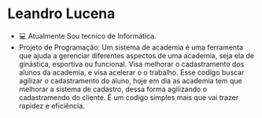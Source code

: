 <h1 align="left" id="macropower-title">Leandro Lucena</h1>

- :computer: Atualmente Sou tecnico de Informática.
- Projeto de Programação:
Um sistema de academia é uma ferramenta que ajuda a gerenciar diferentes aspectos de uma academia, seja ela de ginástica, esportiva ou funcional. Visa melhorar o cadastramento dos alunos da academia, e visa acelerar o o trabalho. Esse codigo buscar agilizar o cadastramento do aluno, hoje em dia as academia tem que melhorar a sistema de cadastro, dessa forma agilizando o cadastramendo do cliente. É um codigo simples mais que vai trazer rapidez e eficiência.





  
  
	

